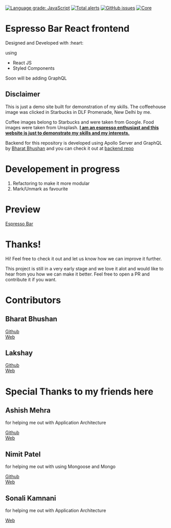 [![Language grade: JavaScript](https://img.shields.io/lgtm/grade/javascript/g/ilakshay14/espressobar.svg?logo=lgtm&logoWidth=18)](https://lgtm.com/projects/g/ilakshay14/espressobar/context:javascript) [![Total alerts](https://img.shields.io/lgtm/alerts/g/ilakshay14/espressobar.svg?logo=lgtm&logoWidth=18)](https://lgtm.com/projects/g/ilakshay14/espressobar/alerts/) [![GitHub issues](https://img.shields.io/github/issues/ilakshay14/espressobar)](https://github.com/ilakshay14/espressobar/issues) [![Core](https://img.shields.io/badge/core-ReactJS-blue)](https://github.com/ilakshay14/espressobar)


# Espresso Bar React frontend

<p>Designed and Developed with :heart: </p> using
<ul>
    <li>React JS</li>
    <li>Styled Components</li>
</ul>

<p>Soon will be adding GraphQL</p>

<h2>Disclaimer</h2>
<p>This is just a demo site built for demonstration of my skills. The coffeehouse image was clicked in Starbucks in DLF Promenade, New Delhi by me.</p>
<p>Coffee images belong to Starbucks and were taken from Google. Food images were taken from Unsplash.

<strong>
    <u>I am an espresso enthusiast and this website is just to demonstrate my skills and my interests.</u>
</strong>
</p>

<p>
    Backend for this repository is developed using Apollo Server and GraphQL by <a href="https://github.com/nalayakengineer">Bharat Bhushan<a/> and you can check it out at
    <a href="https://github.com/nalayakengineer/espressobar-backend"><u>backend repo</u><a/>
</p>


# Developement in progress
<ol>
    <li>Refactoring to make it more modular</li>
    <li>Mark/Unmark as favourite</li>
</ol>

# Preview
<a href="http://espressobar.lakshay.xyz/">Espresso Bar<a/>

# Thanks!
<p>Hi! Feel free to check it out and let us know how we can improve it further.</p>
<p>This project is still in a very early stage and we love it alot and would like to hear from you how we can make it better. Feel free to open a PR and contribute it if you want.</p>

# Contributors

<p>
    <h2>Bharat Bhushan</h2>
    <a href="https://github.com/nalayakengineer">Github</a><br/>
    <a href="http://bharatbhushan.me/">Web</a>
</p>
<p>
    <h2>Lakshay</h2>
    <a href="https://github.com/ilakshay14">Github</a><br/>
    <a href="https://lakshay.xyz/">Web</a>
</p>

# Special Thanks to my friends here 
<p>
    <h2>Ashish Mehra</h2><p> for helping me out with Application Architecture</p>
    <a href="https://github.com/mashish584">Github</a><br/>
    <a href="https://ashish-mehra.netlify.app/">Web</a>
</p>
<p>
    <h2>Nimit Patel</h2><p> for helping me out with using Mongoose and Mongo</p>
    <a href="https://github.com/nimitpatel">Github</a><br/>
    <a href="https://nimitpatel.dev/">Web</a>
</p>
<p>
    <h2>Sonali Kamnani</h2><p> for helping me out with Application Architecture</p>
    <a href="https://sonalikamnani.pb.online/">Web</a>
</p>


